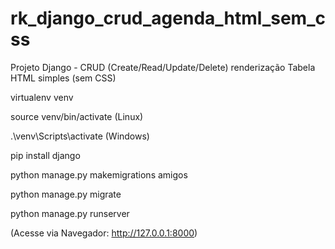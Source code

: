 # rk_django_crud_agenda_html_sem_css
Projeto Django - CRUD (Create/Read/Update/Delete) renderização Tabela HTML simples (sem CSS)

virtualenv venv

source venv/bin/activate (Linux)

.\venv\Scripts\activate (Windows)

pip install django

python manage.py makemigrations amigos

python manage.py migrate

python manage.py runserver

(Acesse via Navegador: http://127.0.0.1:8000)
